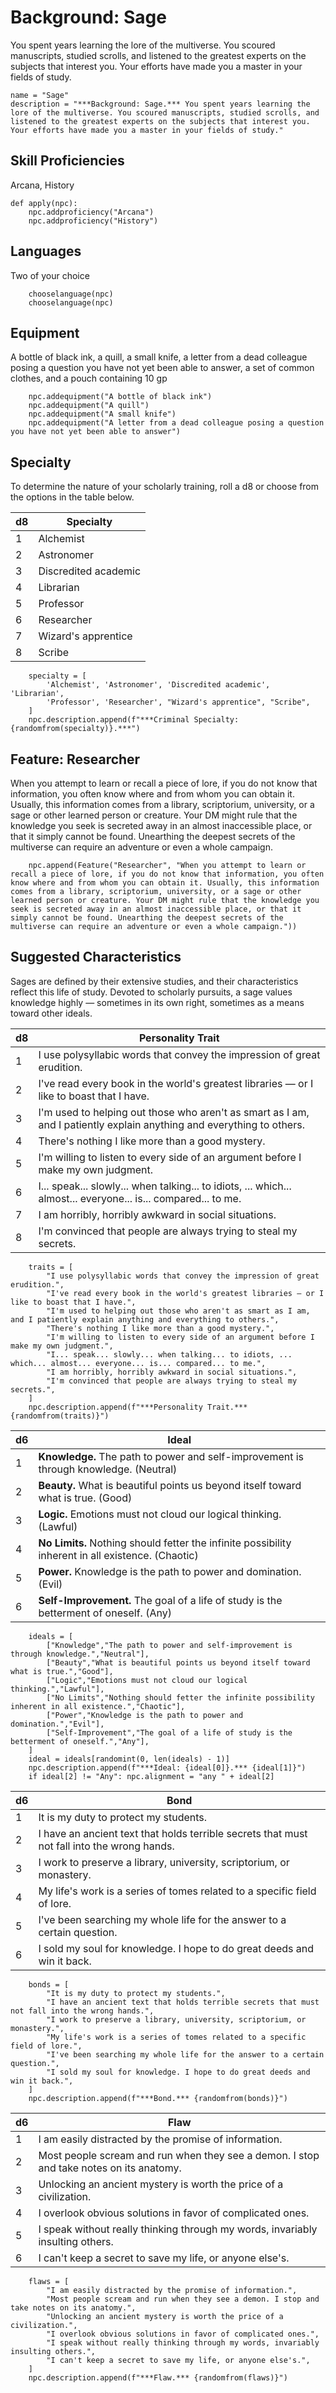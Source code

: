 # Background: Sage
You spent years learning the lore of the multiverse. You scoured manuscripts, studied scrolls, and listened to the greatest experts on the subjects that interest you. Your efforts have made you a master in your fields of study.

```
name = "Sage"
description = "***Background: Sage.*** You spent years learning the lore of the multiverse. You scoured manuscripts, studied scrolls, and listened to the greatest experts on the subjects that interest you. Your efforts have made you a master in your fields of study."
```

## Skill Proficiencies
Arcana, History

```
def apply(npc):
    npc.addproficiency("Arcana")
    npc.addproficiency("History")
```

## Languages
Two of your choice

```
    chooselanguage(npc)
    chooselanguage(npc)
```

## Equipment
A bottle of black ink, a quill, a small knife, a letter from a dead colleague posing a question you have not yet been able to answer, a set of common clothes, and a pouch containing 10 gp

```
    npc.addequipment("A bottle of black ink")
    npc.addequipment("A quill")
    npc.addequipment("A small knife")
    npc.addequipment("A letter from a dead colleague posing a question you have not yet been able to answer")
```

## Specialty
To determine the nature of your scholarly training, roll a d8 or choose from the options in the table below.

d8| Specialty
--| ----
1 | Alchemist
2 | Astronomer
3 | Discredited academic
4 | Librarian
5 | Professor
6 | Researcher
7 | Wizard's apprentice
8 | Scribe

```
    specialty = [ 
        'Alchemist', 'Astronomer', 'Discredited academic', 'Librarian',
        'Professor', 'Researcher', "Wizard's apprentice", "Scribe",
    ]
    npc.description.append(f"***Criminal Specialty: {randomfrom(specialty)}.***")
```


## Feature: Researcher
When you attempt to learn or recall a piece of lore, if you do not know that information, you often know where and from whom you can obtain it. Usually, this information comes from a library, scriptorium, university, or a sage or other learned person or creature. Your DM might rule that the knowledge you seek is secreted away in an almost inaccessible place, or that it simply cannot be found. Unearthing the deepest secrets of the multiverse can require an adventure or even a whole campaign.

```
    npc.append(Feature("Researcher", "When you attempt to learn or recall a piece of lore, if you do not know that information, you often know where and from whom you can obtain it. Usually, this information comes from a library, scriptorium, university, or a sage or other learned person or creature. Your DM might rule that the knowledge you seek is secreted away in an almost inaccessible place, or that it simply cannot be found. Unearthing the deepest secrets of the multiverse can require an adventure or even a whole campaign."))
```

## Suggested Characteristics
Sages are defined by their extensive studies, and their characteristics reflect this life of study. Devoted to scholarly pursuits, a sage values knowledge highly — sometimes in its own right, sometimes as a means toward other ideals.

d8| Personality Trait
--| -----------------
1 | I use polysyllabic words that convey the impression of great erudition.
2 | I've read every book in the world's greatest libraries — or I like to boast that I have.
3 | I'm used to helping out those who aren't as smart as I am, and I patiently explain anything and everything to others.
4 | There's nothing I like more than a good mystery.
5 | I'm willing to listen to every side of an argument before I make my own judgment.
6 | I... speak... slowly... when talking... to idiots, ... which... almost... everyone... is... compared... to me.
7 | I am horribly, horribly awkward in social situations.
8 | I'm convinced that people are always trying to steal my secrets.

```
    traits = [
        "I use polysyllabic words that convey the impression of great erudition.",
        "I've read every book in the world's greatest libraries — or I like to boast that I have.",
        "I'm used to helping out those who aren't as smart as I am, and I patiently explain anything and everything to others.",
        "There's nothing I like more than a good mystery.",
        "I'm willing to listen to every side of an argument before I make my own judgment.",
        "I... speak... slowly... when talking... to idiots, ... which... almost... everyone... is... compared... to me.",
        "I am horribly, horribly awkward in social situations.",
        "I'm convinced that people are always trying to steal my secrets.",
    ]
    npc.description.append(f"***Personality Trait.*** {randomfrom(traits)}")
```

d6| Ideal
--| ----
1 | **Knowledge.** The path to power and self-improvement is through knowledge. (Neutral)
2 | **Beauty.** What is beautiful points us beyond itself toward what is true. (Good)
3 | **Logic.** Emotions must not cloud our logical thinking. (Lawful)
4 | **No Limits.** Nothing should fetter the infinite possibility inherent in all existence. (Chaotic)
5 | **Power.** Knowledge is the path to power and domination. (Evil)
6 | **Self-Improvement.** The goal of a life of study is the betterment of oneself. (Any)

```
    ideals = [
        ["Knowledge","The path to power and self-improvement is through knowledge.","Neutral"],
        ["Beauty","What is beautiful points us beyond itself toward what is true.","Good"],
        ["Logic","Emotions must not cloud our logical thinking.","Lawful"],
        ["No Limits","Nothing should fetter the infinite possibility inherent in all existence.","Chaotic"],
        ["Power","Knowledge is the path to power and domination.","Evil"],
        ["Self-Improvement","The goal of a life of study is the betterment of oneself.","Any"],
    ]
    ideal = ideals[randomint(0, len(ideals) - 1)]
    npc.description.append(f"***Ideal: {ideal[0]}.*** {ideal[1]}")
    if ideal[2] != "Any": npc.alignment = "any " + ideal[2]
```

d6| Bond
--| ----
1 | It is my duty to protect my students.
2 | I have an ancient text that holds terrible secrets that must not fall into the wrong hands.
3 | I work to preserve a library, university, scriptorium, or monastery.
4 | My life's work is a series of tomes related to a specific field of lore.
5 | I've been searching my whole life for the answer to a certain question.
6 | I sold my soul for knowledge. I hope to do great deeds and win it back.

```
    bonds = [
        "It is my duty to protect my students.",
        "I have an ancient text that holds terrible secrets that must not fall into the wrong hands.",
        "I work to preserve a library, university, scriptorium, or monastery.",
        "My life's work is a series of tomes related to a specific field of lore.",
        "I've been searching my whole life for the answer to a certain question.",
        "I sold my soul for knowledge. I hope to do great deeds and win it back.",
    ]
    npc.description.append(f"***Bond.*** {randomfrom(bonds)}")
```

d6| Flaw
--| ----
1 | I am easily distracted by the promise of information.
2 | Most people scream and run when they see a demon. I stop and take notes on its anatomy.
3 | Unlocking an ancient mystery is worth the price of a civilization.
4 | I overlook obvious solutions in favor of complicated ones.
5 | I speak without really thinking through my words, invariably insulting others.
6 | I can't keep a secret to save my life, or anyone else's.

```
    flaws = [
        "I am easily distracted by the promise of information.",
        "Most people scream and run when they see a demon. I stop and take notes on its anatomy.",
        "Unlocking an ancient mystery is worth the price of a civilization.",
        "I overlook obvious solutions in favor of complicated ones.",
        "I speak without really thinking through my words, invariably insulting others.",
        "I can't keep a secret to save my life, or anyone else's.",
    ]
    npc.description.append(f"***Flaw.*** {randomfrom(flaws)}")
```
